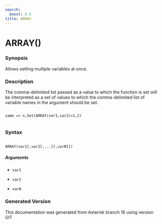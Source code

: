 ```yaml
---
search:
  boost: 0.5
title: ARRAY
---
```


# ARRAY()

### Synopsis

Allows setting multiple variables at once.

### Description

The comma-delimited list passed as a value to which the function is set will be interpreted as a set of values to which the comma-delimited list of variable names in the argument should be set.<br>

``` title="Example: Set var1 to 1 and var2 to 2"

same => n,Set(ARRAY(var1,var2)=1,2)


```

### Syntax


```

ARRAY(var1[,var2[,...][,varN]])
```
##### Arguments


* `var1`

* `var2`

* `varN`


### Generated Version

This documentation was generated from Asterisk branch 16 using version GIT 